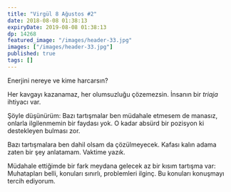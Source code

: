 ```yaml
---
title: "Virgül 8 Ağustos #2"
date: 2018-08-08 01:38:13
expiryDate: 2019-08-08 01:38:13
dp: 14268
featured_image: "/images/header-33.jpg"
images: ["/images/header-33.jpg"]
published: true
tags: []
---
```




Enerjini nereye ve kime harcarsın?

Her kavgayı kazanamaz, her olumsuzluğu çözemezsin. İnsanın bir *triaja* ihtiyacı var.

Şöyle düşünürüm: Bazı tartışmalar ben müdahale etmesem de manasız, onlarla ilgilenmemin bir faydası yok. O kadar absürd bir pozisyon ki destekleyen bulması zor. 

Bazı tartışmalara ben dahil olsam da çözülmeyecek. Kafası kalın adama zaten bir şey anlatamam. Vaktime yazık.

Müdahale ettiğimde bir fark meydana gelecek az bir kısım tartışma var: Muhatapları belli, konuları sınırlı, problemleri ilginç. Bu konuları konuşmayı tercih ediyorum. 

